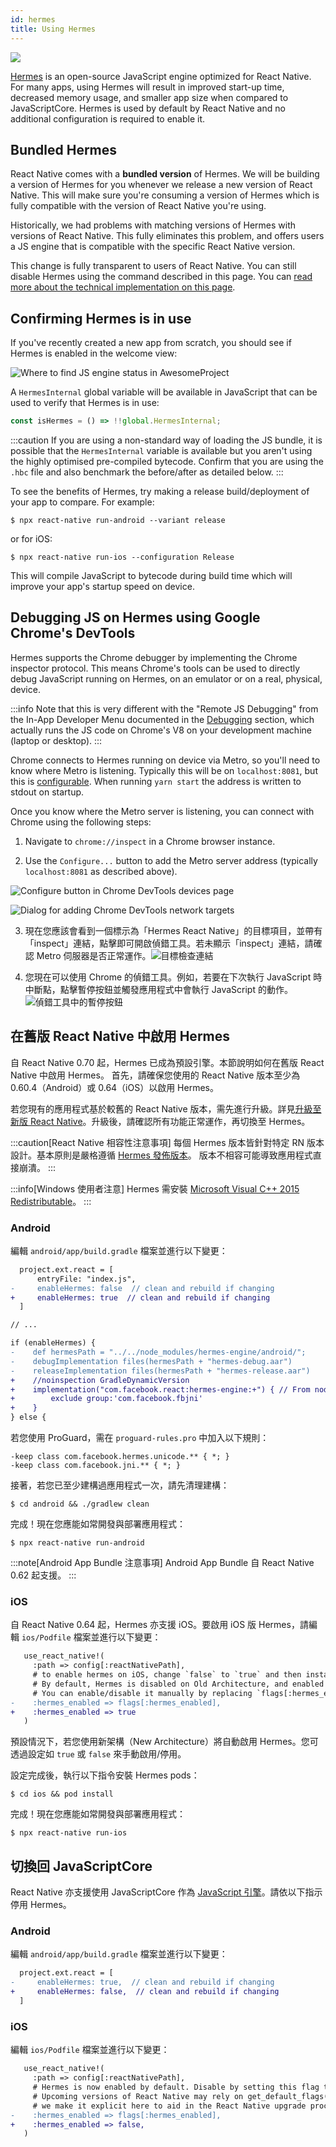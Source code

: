 ```yaml
---
id: hermes
title: Using Hermes
---
```


<a href="https://hermesengine.dev">
  <img width={300} height={300} className="hermes-logo" src="/docs/assets/HermesLogo.svg" style={{height: "auto"}}/>
</a>

[Hermes](https://hermesengine.dev) is an open-source JavaScript engine optimized for React Native. For many apps, using Hermes will result in improved start-up time, decreased memory usage, and smaller app size when compared to JavaScriptCore.
Hermes is used by default by React Native and no additional configuration is required to enable it.

## Bundled Hermes

React Native comes with a **bundled version** of Hermes.
We will be building a version of Hermes for you whenever we release a new version of React Native. This will make sure you're consuming a version of Hermes which is fully compatible with the version of React Native you're using.

Historically, we had problems with matching versions of Hermes with versions of React Native. This fully eliminates this problem, and offers users a JS engine that is compatible with the specific React Native version.

This change is fully transparent to users of React Native. You can still disable Hermes using the command described in this page.
You can [read more about the technical implementation on this page](/architecture/bundled-hermes).

## Confirming Hermes is in use

If you've recently created a new app from scratch, you should see if Hermes is enabled in the welcome view:

![Where to find JS engine status in AwesomeProject](/docs/assets/HermesApp.jpg)

A `HermesInternal` global variable will be available in JavaScript that can be used to verify that Hermes is in use:

```jsx
const isHermes = () => !!global.HermesInternal;
```

:::caution
If you are using a non-standard way of loading the JS bundle, it is possible that the `HermesInternal` variable is available but you aren't using the highly optimised pre-compiled bytecode.
Confirm that you are using the `.hbc` file and also benchmark the before/after as detailed below.
:::

To see the benefits of Hermes, try making a release build/deployment of your app to compare. For example:

```shell
$ npx react-native run-android --variant release
```

or for iOS:

```shell
$ npx react-native run-ios --configuration Release
```

This will compile JavaScript to bytecode during build time which will improve your app's startup speed on device.

## Debugging JS on Hermes using Google Chrome's DevTools

Hermes supports the Chrome debugger by implementing the Chrome inspector protocol. This means Chrome's tools can be used to directly debug JavaScript running on Hermes, on an emulator or on a real, physical, device.

:::info
Note that this is very different with the "Remote JS Debugging" from the In-App Developer Menu documented in the [Debugging](debugging#debugging-using-a-custom-javascript-debugger) section, which actually runs the JS code on Chrome's V8 on your development machine (laptop or desktop).
:::

Chrome connects to Hermes running on device via Metro, so you'll need to know where Metro is listening. Typically this will be on `localhost:8081`, but this is [configurable](https://metrobundler.dev/docs/configuration). When running `yarn start` the address is written to stdout on startup.

Once you know where the Metro server is listening, you can connect with Chrome using the following steps:

1. Navigate to `chrome://inspect` in a Chrome browser instance.

2. Use the `Configure...` button to add the Metro server address (typically `localhost:8081` as described above).

![Configure button in Chrome DevTools devices page](/docs/assets/HermesDebugChromeConfig.png)

![Dialog for adding Chrome DevTools network targets](/docs/assets/HermesDebugChromeMetroAddress.png)

3. 現在您應該會看到一個標示為「Hermes React Native」的目標項目，並帶有「inspect」連結，點擊即可開啟偵錯工具。若未顯示「inspect」連結，請確認 Metro 伺服器是否正常運作。![目標檢查連結](/docs/assets/HermesDebugChromeInspect.png)

4. 您現在可以使用 Chrome 的偵錯工具。例如，若要在下次執行 JavaScript 時中斷點，點擊暫停按鈕並觸發應用程式中會執行 JavaScript 的動作。![偵錯工具中的暫停按鈕](/docs/assets/HermesDebugChromePause.png)

## 在舊版 React Native 中啟用 Hermes

自 React Native 0.70 起，Hermes 已成為預設引擎。本節說明如何在舊版 React Native 中啟用 Hermes。
首先，請確保您使用的 React Native 版本至少為 0.60.4（Android）或 0.64（iOS）以啟用 Hermes。

若您現有的應用程式基於較舊的 React Native 版本，需先進行升級。詳見[升級至新版 React Native](/docs/upgrading)。升級後，請確認所有功能正常運作，再切換至 Hermes。

:::caution[React Native 相容性注意事項]
每個 Hermes 版本皆針對特定 RN 版本設計。基本原則是嚴格遵循 [Hermes 發佈版本](https://github.com/facebook/hermes/releases)。
版本不相容可能導致應用程式直接崩潰。
:::

:::info[Windows 使用者注意]
Hermes 需安裝 [Microsoft Visual C++ 2015 Redistributable](https://www.microsoft.com/en-us/download/details.aspx?id=48145)。
:::

### Android

編輯 `android/app/build.gradle` 檔案並進行以下變更：

```diff
  project.ext.react = [
      entryFile: "index.js",
-     enableHermes: false  // clean and rebuild if changing
+     enableHermes: true  // clean and rebuild if changing
  ]

// ...

if (enableHermes) {
-    def hermesPath = "../../node_modules/hermes-engine/android/";
-    debugImplementation files(hermesPath + "hermes-debug.aar")
-    releaseImplementation files(hermesPath + "hermes-release.aar")
+    //noinspection GradleDynamicVersion
+    implementation("com.facebook.react:hermes-engine:+") { // From node_modules
+        exclude group:'com.facebook.fbjni'
+    }
} else {
```

若您使用 ProGuard，需在 `proguard-rules.pro` 中加入以下規則：

```
-keep class com.facebook.hermes.unicode.** { *; }
-keep class com.facebook.jni.** { *; }
```

接著，若您已至少建構過應用程式一次，請先清理建構：

```shell
$ cd android && ./gradlew clean
```

完成！現在您應能如常開發與部署應用程式：

```shell
$ npx react-native run-android
```

:::note[Android App Bundle 注意事項]
Android App Bundle 自 React Native 0.62 起支援。
:::

### iOS

自 React Native 0.64 起，Hermes 亦支援 iOS。要啟用 iOS 版 Hermes，請編輯 `ios/Podfile` 檔案並進行以下變更：

```diff
   use_react_native!(
     :path => config[:reactNativePath],
     # to enable hermes on iOS, change `false` to `true` and then install pods
     # By default, Hermes is disabled on Old Architecture, and enabled on New Architecture.
     # You can enable/disable it manually by replacing `flags[:hermes_enabled]` with `true` or `false`.
-    :hermes_enabled => flags[:hermes_enabled],
+    :hermes_enabled => true
   )
```

預設情況下，若您使用新架構（New Architecture）將自動啟用 Hermes。您可透過設定如 `true` 或 `false` 來手動啟用/停用。

設定完成後，執行以下指令安裝 Hermes pods：

```shell
$ cd ios && pod install
```

完成！現在您應能如常開發與部署應用程式：

```shell
$ npx react-native run-ios
```

## 切換回 JavaScriptCore

React Native 亦支援使用 JavaScriptCore 作為 [JavaScript 引擎](javascript-environment)。請依以下指示停用 Hermes。

### Android

編輯 `android/app/build.gradle` 檔案並進行以下變更：

```diff
  project.ext.react = [
-     enableHermes: true,  // clean and rebuild if changing
+     enableHermes: false,  // clean and rebuild if changing
  ]
```

### iOS

編輯 `ios/Podfile` 檔案並進行以下變更：

```diff
   use_react_native!(
     :path => config[:reactNativePath],
     # Hermes is now enabled by default. Disable by setting this flag to false.
     # Upcoming versions of React Native may rely on get_default_flags(), but
     # we make it explicit here to aid in the React Native upgrade process.
-    :hermes_enabled => flags[:hermes_enabled],
+    :hermes_enabled => false,
   )
```